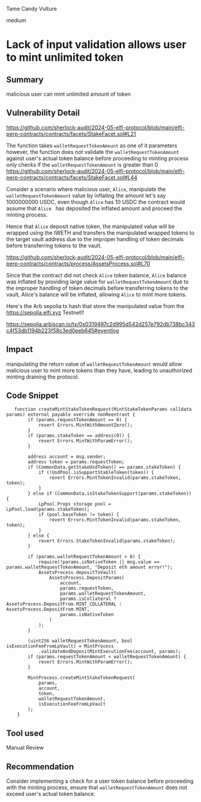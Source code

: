 Tame Candy Vulture

medium

# Lack of input validation allows user to mint unlimited token

## Summary
malicious user can mint unlimited amount of token 
## Vulnerability Detail
https://github.com/sherlock-audit/2024-05-elfi-protocol/blob/main/elfi-perp-contracts/contracts/facets/StakeFacet.sol#L21

The function takes ```walletRequestTokenAmount``` as one of it parameters however, the function does not validate the ```walletRequestTokenAmount``` against user's actual token balance before proceeding to minting process only checks if the ```walletRequestTokenAmount``` is greater than 0
https://github.com/sherlock-audit/2024-05-elfi-protocol/blob/main/elfi-perp-contracts/contracts/facets/StakeFacet.sol#L44


Consider a scenario where malicious user, ```Alice```, manipulate the ```walletRequestTokenAmount``` value by inflating the amount let's say 1000000000 USDC, even though ```Alice``` has 10 USDC the contract would assume that ```Alice ``` has deposited the inflated amount and proceed the minting process.

Hence that ```Alice``` deposit native token, the manipulated value will be wrapped using the IWETH and transfers the manipulated wrapped tokens to the target vault address due to the improper handling of token decimals before transferring tokens to the vault.

https://github.com/sherlock-audit/2024-05-elfi-protocol/blob/main/elfi-perp-contracts/contracts/process/AssetsProcess.sol#L70


Since that the contract did not check ```Alice``` token balance, ```Alice``` balance was inflated by providing large value for ```walletRequestTokenAmount``` due to the improper handling of token decimals before transferring tokens to the vault, Alice's balance will be inflated, allowing ```Alice``` to mint more tokens.

Here's the Arb sepolia tx hash that store the manipulated value  from the https://sepolia.elfi.xyz Testnet!!

https://sepolia.arbiscan.io/tx/0x0319497c2d995d542d257e792db738bc343c4f53db1194b223f58c3ed0eeb645#eventlog
## Impact
manipulating the return value of ```walletRequestTokenAmount``` would allow malicious user to mint more tokens than they have, leading to unauthorized minting draining the  protocol.
## Code Snippet

```solidity
   function createMintStakeTokenRequest(MintStakeTokenParams calldata params) external payable override nonReentrant {
        if (params.requestTokenAmount == 0) {
            revert Errors.MintWithAmountZero();
        }
        if (params.stakeToken == address(0)) {
            revert Errors.MintWithParamError();
        }

        address account = msg.sender;
        address token = params.requestToken;
        if (CommonData.getStakeUsdToken() == params.stakeToken) {
            if (!UsdPool.isSupportStableToken(token)) {
                revert Errors.MintTokenInvalid(params.stakeToken, token);
            }
        } else if (CommonData.isStakeTokenSupport(params.stakeToken)) {
            LpPool.Props storage pool = LpPool.load(params.stakeToken);
            if (pool.baseToken != token) {
                revert Errors.MintTokenInvalid(params.stakeToken, token);
            }
        } else {
            revert Errors.StakeTokenInvalid(params.stakeToken);
        }

        if (params.walletRequestTokenAmount > 0) {
            require(!params.isNativeToken || msg.value == params.walletRequestTokenAmount, "Deposit eth amount error!");
            AssetsProcess.depositToVault(
                AssetsProcess.DepositParams(
                    account,
                    params.requestToken,
                    params.walletRequestTokenAmount,
                    params.isCollateral ? AssetsProcess.DepositFrom.MINT_COLLATERAL : AssetsProcess.DepositFrom.MINT,
                    params.isNativeToken
                )
            );
        }

        (uint256 walletRequestTokenAmount, bool isExecutionFeeFromLpVault) = MintProcess
            .validateAndDepositMintExecutionFee(account, params);
        if (params.requestTokenAmount < walletRequestTokenAmount) {
            revert Errors.MintWithParamError();
        }

        MintProcess.createMintStakeTokenRequest(
            params,
            account,
            token,
            walletRequestTokenAmount,
            isExecutionFeeFromLpVault
        );
    }
 ```
    
## Tool used

Manual Review

## Recommendation
Consider implementing a check for a user token balance before proceeding with the minting process, ensure that ```walletRequestTokenAmount``` does not exceed  user's actual token balance.